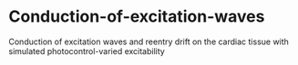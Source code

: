 # Conduction-of-excitation-waves
Conduction of excitation waves and reentry drift on the cardiac tissue with simulated photocontrol-varied excitability
